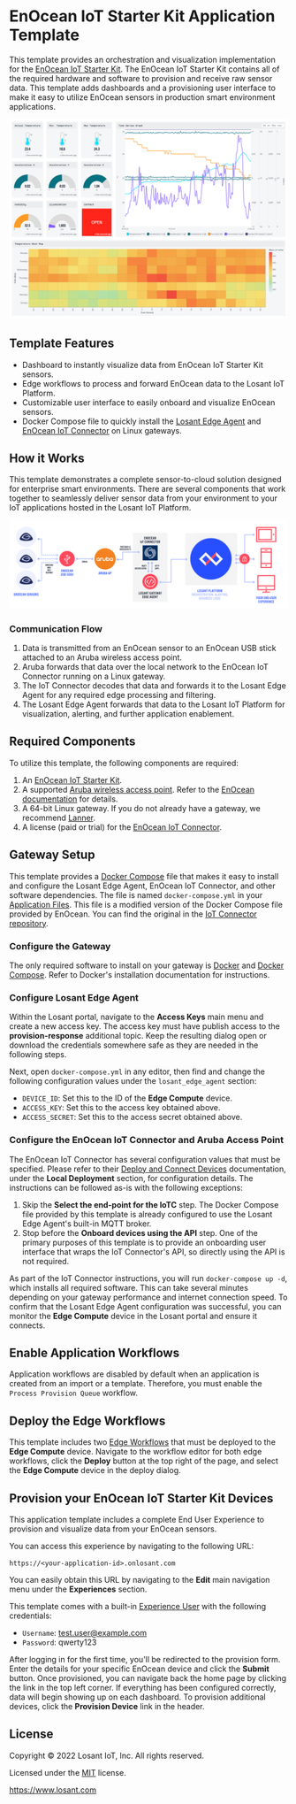 # EnOcean IoT Starter Kit Application Template
This template provides an orchestration and visualization implementation for the [EnOcean IoT Starter Kit](https://www.enocean.com/en/applications/iot-solutions/). The EnOcean IoT Starter Kit contains all of the required hardware and software to provision and receive raw sensor data. This template adds dashboards and a provisioning user interface to make it easy to utilize EnOcean sensors in production smart environment applications.

![EnOcean Dashboard](./enocean-dashboard.png)

## Template Features
* Dashboard to instantly visualize data from EnOcean IoT Starter Kit sensors.
* Edge workflows to process and forward EnOcean data to the Losant IoT Platform.
* Customizable user interface to easily onboard and visualize EnOcean sensors.
* Docker Compose file to quickly install the [Losant Edge Agent](https://docs.losant.com/edge-compute/edge-agent-installation/) and [EnOcean IoT Connector](https://iot.enocean.com/) on Linux gateways.

## How it Works
This template demonstrates a complete sensor-to-cloud solution designed for enterprise smart environments. There are several components that work together to seamlessly deliver sensor data from your environment to your IoT applications hosted in the Losant IoT Platform.

![EnOcean and Losant Communication Diagram](./enocean-losant-diagram.png)

### Communication Flow

1. Data is transmitted from an EnOcean sensor to an EnOcean USB stick attached to an Aruba wireless access point.
1. Aruba forwards that data over the local network to the EnOcean IoT Connector running on a Linux gateway.
1. The IoT Connector decodes that data and forwards it to the Losant Edge Agent for any required edge processing and filtering.
1. The Losant Edge Agent forwards that data to the Losant IoT Platform for visualization, alerting, and further application enablement.

## Required Components
To utilize this template, the following components are required:

1. An [EnOcean IoT Starter Kit](https://www.enocean.com/en/applications/iot-solutions/).
1. A supported [Aruba wireless access point](https://www.arubanetworks.com/products/wireless/access-points/). Refer to the [EnOcean documentation](https://iotconnector-docs.readthedocs.io/en/latest/setup-aruba-ap/) for details.
1. A 64-bit Linux gateway. If you do not already have a gateway, we recommend [Lanner](https://www.lanner-america.com/bundle-solutions/losant/).
1. A license (paid or trial) for the [EnOcean IoT Connector](https://iot.enocean.com/).

## Gateway Setup
This template provides a [Docker Compose](https://docs.docker.com/compose/compose-file/) file that makes it easy to install and configure the Losant Edge Agent, EnOcean IoT Connector, and other software dependencies. The file is named `docker-compose.yml` in your [Application Files](https://docs.losant.com/applications/files/). This file is a modified version of the Docker Compose file provided by EnOcean. You can find the original in the [IoT Connector repository](https://bitbucket.org/enocean-cloud/iotconnector-docs/src/master/deploy/local_deployment/docker-compose.yml).

### Configure the Gateway
The only required software to install on your gateway is [Docker](https://docs.docker.com/get-docker/) and [Docker Compose](https://docs.docker.com/compose/install/). Refer to Docker's installation documentation for instructions.

### Configure Losant Edge Agent
Within the Losant portal, navigate to the **Access Keys** main menu and create a new access key. The access key must have publish access to the **provision-response** additional topic. Keep the resulting dialog open or download the credentials somewhere safe as they are needed in the following steps.

Next, open `docker-compose.yml` in any editor, then find and change the following configuration values under the `losant_edge_agent` section:

* `DEVICE_ID`: Set this to the ID of the **Edge Compute** device.
* `ACCESS_KEY`: Set this to the access key obtained above.
* `ACCESS_SECRET`: Set this to the access secret obtained above.

### Configure the EnOcean IoT Connector and Aruba Access Point

The EnOcean IoT Connector has several configuration values that must be specified. Please refer to their [Deploy and Connect Devices](https://iotconnector-docs.readthedocs.io/en/latest/deploy-the-iotc/) documentation, under the **Local Deployment** section, for configuration details. The instructions can be followed as-is with the following exceptions:

1. Skip the **Select the end-point for the IoTC** step. The Docker Compose file provided by this template is already configured to use the Losant Edge Agent's built-in MQTT broker.
1. Stop before the **Onboard devices using the API** step. One of the primary purposes of this template is to provide an onboarding user interface that wraps the IoT Connector's API, so directly using the API is not required.

As part of the IoT Connector instructions, you will run `docker-compose up -d`, which installs all required software. This can take several minutes depending on your gateway performance and internet connection speed. To confirm that the Losant Edge Agent configuration was successful, you can monitor the **Edge Compute** device in the Losant portal and ensure it connects.

## Enable Application Workflows
Application workflows are disabled by default when an application is created from an import or a template. Therefore, you must enable the `Process Provision Queue` workflow.

## Deploy the Edge Workflows
This template includes two [Edge Workflows](https://docs.losant.com/workflows/edge-workflows/) that must be deployed to the **Edge Compute** device. Navigate to the workflow editor for both edge workflows, click the **Deploy** button at the top right of the page, and select the **Edge Compute** device in the deploy dialog.

## Provision your EnOcean IoT Starter Kit Devices
This application template includes a complete End User Experience to provision and visualize data from your EnOcean sensors.

You can access this experience by navigating to the following URL:

```
https://<your-application-id>.onlosant.com
```

You can easily obtain this URL by navigating to the **Edit** main navigation menu under the **Experiences** section.

This template comes with a built-in [Experience User](https://docs.losant.com/experiences/users/) with the following credentials:
* `Username`: test.user@example.com
* `Password`: qwerty123

After logging in for the first time, you'll be redirected to the provision form. Enter the details for your specific EnOcean device and click the **Submit** button. Once provisioned, you can navigate back the home page by clicking the link in the top left corner. If everything has been configured correctly, data will begin showing up on each dashboard. To provision additional devices, click the **Provision Device** link in the header.

## License

Copyright &copy; 2022 Losant IoT, Inc. All rights reserved.

Licensed under the [MIT](https://github.com/Losant/losant-templates/blob/master/LICENSE.txt) license.

https://www.losant.com